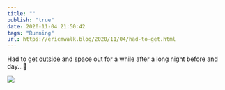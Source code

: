 ```yaml
---
title: ""
publish: "true"
date: 2020-11-04 21:50:42
tags: "Running"
url: https://ericmwalk.blog/2020/11/04/had-to-get.html
---
```


Had to get [outside](https://www.strava.com/activities/4286816383) and space out for a while after a long night before and day...🏃

![](https://ericmwalk.blog/uploads/2020/e1af2d7da9.jpg)